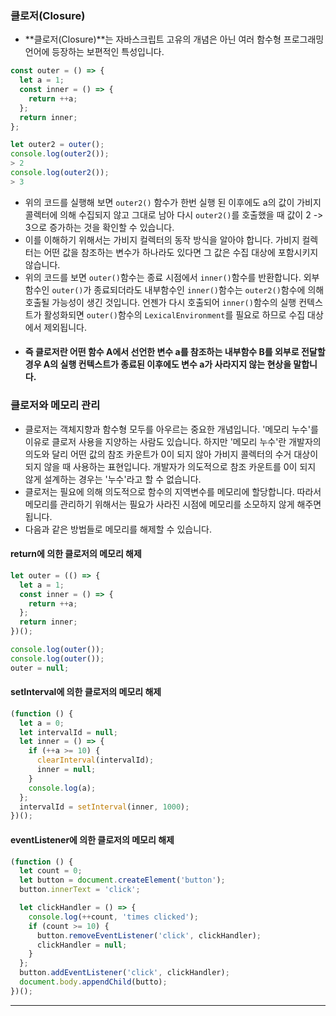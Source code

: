 ### 클로저(Closure)
- **클로저(Closure)**는 자바스크립트 고유의 개념은 아닌 여러 함수형 프로그래밍 언어에 등장하는 보편적인 특성입니다.

```javascript
const outer = () => {
  let a = 1;
  const inner = () => {
    return ++a;
  };
  return inner;
};

let outer2 = outer();
console.log(outer2());
> 2
console.log(outer2());
> 3
```
- 위의 코드를 실행해 보면 ```outer2()``` 함수가 한번 실행 된 이후에도 a의 값이 가비지 콜렉터에 의해 수집되지 않고 그대로 남아 다시 ```outer2()```를 호출했을 때 값이 2 -> 3으로 증가하는 것을 확인할 수 있습니다.
- 이를 이해하기 위해서는 가비지 컬렉터의 동작 방식을 알아야 합니다. 가비지 컬렉터는 어떤 값을 참조하는 변수가 하나라도 있다면 그 값은 수집 대상에 포함시키지 않습니다.
- 위의 코드를 보면 ```outer()```함수는 종료 시점에서 ```inner()```함수를 반환합니다. 외부함수인 ```outer()```가 종료되더라도 내부함수인 ```inner()```함수는 ```outer2()```함수에 의해 호출될 가능성이 생긴 것입니다. 언젠가 다시 호출되어 ```inner()```함수의 실행 컨텍스트가 활성화되면 ```outer()```함수의 ```LexicalEnvironment```를 필요로 하므로 수집 대상에서 제외됩니다.
- #### 즉 클로저란 어떤 함수 A에서 선언한 변수 a를 참조하는 내부함수 B를 외부로 전달할 경우 A의 실행 컨텍스트가 종료된 이후에도 변수 a가 사라지지 않는 현상을 말합니다.

### 클로저와 메모리 관리
- 클로저는 객체지향과 함수형 모두를 아우르는 중요한 개념입니다. '메모리 누수'를 이유로 클로저 사용을 지양하는 사람도 있습니다. 하지만 '메모리 누수'란 개발자의 의도와 달리 어떤 값의 참조 카운트가 0이 되지 않아 가비지 콜렉터의 수거 대상이 되지 않을 때 사용하는 표현입니다. 개발자가 의도적으로 참조 카운트를 0이 되지 않게 설계하는 경우는 '누수'라고 할 수 없습니다.
- 클로저는 필요에 의해 의도적으로 함수의 지역변수를 메모리에 할당합니다. 따라서 메모리를 관리하기 위해서는 필요가 사라진 시점에 메모리를 소모하지 않게 해주면 됩니다.
- 다음과 같은 방법들로 메모리를 해제할 수 있습니다.
#### return에 의한 클로저의 메모리 해제
```javascript
let outer = (() => {
  let a = 1;
  const inner = () => {
    return ++a;
  };
  return inner;
})();

console.log(outer());
console.log(outer());
outer = null;
```
#### setInterval에 의한 클로저의 메모리 해제
```javascript
(function () {
  let a = 0;
  let intervalId = null;
  let inner = () => {
    if (++a >= 10) {
      clearInterval(intervalId);
      inner = null;
    }
    console.log(a);
  };
  intervalId = setInterval(inner, 1000);
})();
```
#### eventListener에 의한 클로저의 메모리 해제
```javascript
(function () {
  let count = 0;
  let button = document.createElement('button');
  button.innerText = 'click';

  let clickHandler = () => {
    console.log(++count, 'times clicked');
    if (count >= 10) {
      button.removeEventListener('click', clickHandler);
      clickHandler = null;
    }
  };
  button.addEventListener('click', clickHandler);
  document.body.appendChild(butto);
})();
```
___
